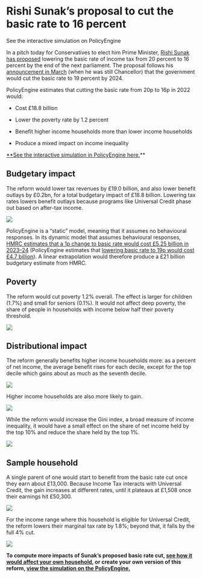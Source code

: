 
# Rishi Sunak’s proposal to cut the basic rate to 16 percent

See the interactive simulation on PolicyEngine

In a pitch today for Conservatives to elect him Prime Minister, [Rishi Sunak has proposed](https://www.theguardian.com/politics/2022/jul/31/rishi-sunak-pledges-20-tax-cut-by-end-of-decade-in-last-gasp-pitch-to-members) lowering the basic rate of income tax from 20 percent to 16 percent by the end of the next parliament. The proposal follows his [announcement in March](https://www.independent.co.uk/news/uk/politics/uk-income-tax-cut-2024-rishi-sunak-b2042197.html) (when he was still Chancellor) that the government would cut the basic rate to 19 percent by 2024.

PolicyEngine estimates that cutting the basic rate from 20p to 16p in 2022 would:

* Cost £18.8 billion

* Lower the poverty rate by 1.2 percent

* Benefit higher income households more than lower income households

* Produce a mixed impact on income inequality

[**See the interactive simulation in PolicyEngine here.](https://policyengine.org/uk/population-impact?basic_rate=16)**

## Budgetary impact

The reform would lower tax revenues by £19.0 billion, and also lower benefit outlays by £0.2bn, for a total budgetary impact of £18.8 billion. Lowering tax rates lowers benefit outlays because programs like Universal Credit phase out based on after-tax income.

![](https://cdn-images-1.medium.com/max/3200/0*EXIQtIvwQGyXNyM5)

PolicyEngine is a “static” model, meaning that it assumes no behavioural responses. In its dynamic model that assumes behavioural responses, [HMRC estimates that a 1p change to basic rate would cost £5.25 billion in 2023–24](https://www.gov.uk/government/statistics/direct-effects-of-illustrative-tax-changes/direct-effects-of-illustrative-tax-changes-bulletin-june-2022) (PolicyEngine estimates that [lowering basic rate to 19p would cost £4.7 billion](https://policyengine.org/uk/population-impact?basic_rate=19)). A linear extrapolation would therefore produce a £21 billion budgetary estimate from HMRC.

## Poverty

The reform would cut poverty 1.2% overall. The effect is larger for children (1.7%) and small for seniors (0.1%). It would not affect deep poverty, the share of people in households with income below half their poverty threshold.

![](https://cdn-images-1.medium.com/max/3200/0*t3cBR98Pk7xjSLB2)

## Distributional impact

The reform generally benefits higher income households more: as a percent of net income, the average benefit rises for each decile, except for the top decile which gains about as much as the seventh decile.

![](https://cdn-images-1.medium.com/max/3200/0*1cRlBNg4HgFc22VN)

Higher income households are also more likely to gain.

![](https://cdn-images-1.medium.com/max/3200/0*Zne_4Z0ooBO2rZQJ)

While the reform would increase the Gini index, a broad measure of income inequality, it would have a small effect on the share of net income held by the top 10% and reduce the share held by the top 1%.

![](https://cdn-images-1.medium.com/max/3200/0*ZCJ7B5-ErWM13zbZ)

## Sample household

A single parent of one would start to benefit from the basic rate cut once they earn about £13,000. Because Income Tax interacts with Universal Credit, the gain increases at different rates, until it plateaus at £1,508 once their earnings hit £50,300.

![](https://cdn-images-1.medium.com/max/2788/0*8sYS6Bha4dpC4v2F)

For the income range where this household is eligible for Universal Credit, the reform lowers their marginal tax rate by 1.8%; beyond that, it falls by the full 4% cut.

![](https://cdn-images-1.medium.com/max/2628/0*UDmm9O3KZzHHvERV)

**To compute more impacts of Sunak’s proposed basic rate cut, [see how it would affect your own household](https://policyengine.org/uk/household?basic_rate=16&baseline_basic_rate=20), or create your own version of this reform, [view the simulation on the PolicyEngine.](https://policyengine.org/uk/population-impact?basic_rate=16&baseline_basic_rate=20)**
